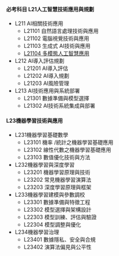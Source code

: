#### 必考科目 L21人工智慧技術應用與規劃
- L211 AI相關技術應用
  - L21101 自然語言處理技術與應用
  - L21102 電腦視覺技術與應用
  - L21103 生成式 AI技術與應用
  - [L21104 多模態人工智慧應用](./L21104)
- L212 AI導入評估規劃
  - L21201 AI導入評估
  - L21202 AI導入規劃
  - L21203 AI風險管理
- L213 AI技術應用與系統部署
  - L21301 數據準備與模型選擇
  - L21302 AI技術系統集成與部署

#### L23機器學習技術與應用
- L231機器學習基礎數學
  - L23101 機率 /統計之機器學習基礎應用
  - L23102 線性代數之機器學習基礎應用
  - L23103 數值優化技術與方法
- L232機器學習與深度學習
  - L23201 機器學習原理與技術
  - L23202 常見機器學習演算法
  - L23203 深度學習原理與框架
- L233機器學習建模與參數調校
  - L23301 數據準備與特徵工程
  - L23302 模型選擇與架構設計
  - L22303 模型訓練、評估與驗證
  - L22304 模型調整與優化
- L234機器學習治理
  - L23401 數據隱私、安全與合規
  - L23402 演算法偏見與公平性
